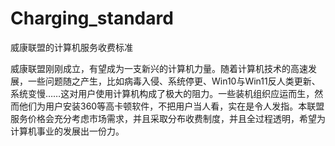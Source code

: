 # Charging_standard
威康联盟的计算机服务收费标准

威康联盟刚刚成立，有望成为一支新兴的计算机力量。随着计算机技术的高速发展，一些问题随之产生，比如病毒入侵、系统停更、Win10与Win11反人类更新、系统变慢……这对用户使用计算机构成了极大的阻力。一些装机组织应运而生，然而他们为用户安装360等高卡顿软件，不把用户当人看，实在是令人发指。本联盟服务价格会充分考虑市场需求，并且采取分布收费制度，并且全过程透明，希望为计算机事业的发展出一份力。
